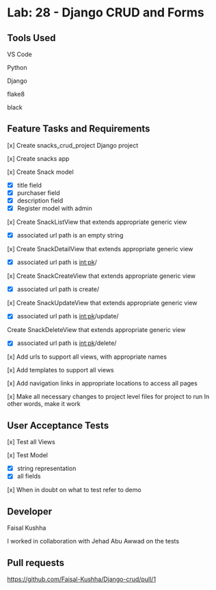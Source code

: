 # Lab: 28 - Django CRUD and Forms

## Tools Used

VS Code

Python

Django

flake8

black

## Feature Tasks and Requirements

[x] Create snacks_crud_project Django project

[x] Create snacks app

[x] Create Snack model

- [x] title field
- [x] purchaser field
- [x] description field
- [x] Register model with admin

[x] Create SnackListView that extends appropriate generic view

- [x] associated url path is an empty string

[x] Create SnackDetailView that extends appropriate generic view

- [x] associated url path is <int:pk>/

[x] Create SnackCreateView that extends appropriate generic view

- [x] associated url path is create/

[x] Create SnackUpdateView that extends appropriate generic view

- [x] associated url path is <int:pk>/update/

Create SnackDeleteView that extends appropriate generic view

- [x] associated url path is <int:pk>/delete/

[x] Add urls to support all views, with appropriate names

[x] Add templates to support all views

[x] Add navigation links in appropriate locations to access all pages

[x] Make all necessary changes to project level files for project to run
In other words, make it work

## User Acceptance Tests

[x] Test all Views

[x] Test Model

- [x] string representation
- [x] all fields

[x] When in doubt on what to test refer to demo

## Developer

Faisal Kushha

I worked in collaboration with Jehad Abu Awwad on the tests

## Pull requests

https://github.com/Faisal-Kushha/Django-crud/pull/1
